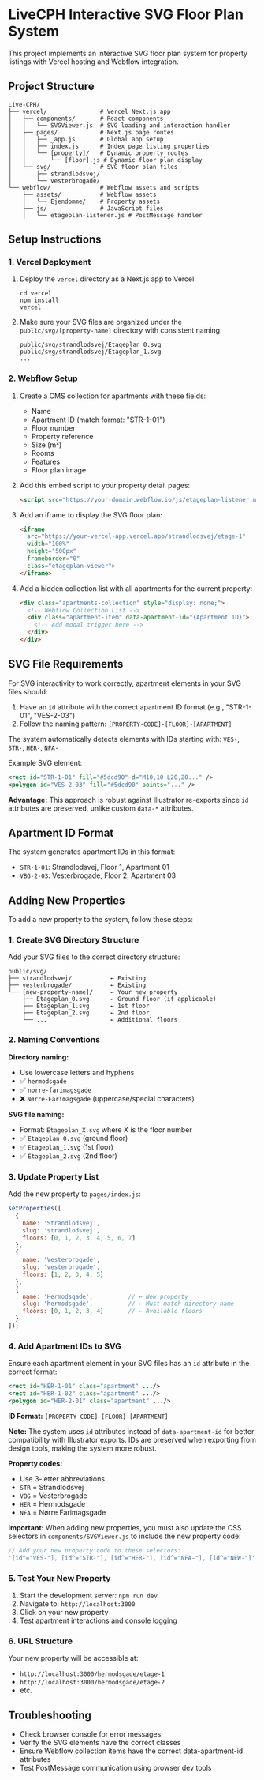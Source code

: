 # LiveCPH Interactive SVG Floor Plan System

This project implements an interactive SVG floor plan system for property listings with Vercel hosting and Webflow integration.

## Project Structure

```
Live-CPH/
├── vercel/               # Vercel Next.js app
│   ├── components/       # React components
│   │   └── SVGViewer.js  # SVG loading and interaction handler
│   ├── pages/            # Next.js page routes
│   │   ├── _app.js       # Global app setup
│   │   ├── index.js      # Index page listing properties
│   │   └── [property]/   # Dynamic property routes
│   │       └── [floor].js # Dynamic floor plan display
│   └── svg/              # SVG floor plan files
│       ├── strandlodsvej/
│       └── vesterbrogade/
└── webflow/              # Webflow assets and scripts
    ├── assets/           # Webflow assets
    │   └── Ejendomme/    # Property assets
    ├── js/               # JavaScript files
    │   └── etageplan-listener.js # PostMessage handler
```

## Setup Instructions

### 1. Vercel Deployment

1. Deploy the `vercel` directory as a Next.js app to Vercel:
   ```
   cd vercel
   npm install
   vercel
   ```

2. Make sure your SVG files are organized under the `public/svg/[property-name]` directory with consistent naming:
   ```
   public/svg/strandlodsvej/Etageplan_0.svg
   public/svg/strandlodsvej/Etageplan_1.svg
   ...
   ```

### 2. Webflow Setup

1. Create a CMS collection for apartments with these fields:
   - Name
   - Apartment ID (match format: "STR-1-01")
   - Floor number
   - Property reference
   - Size (m²)
   - Rooms
   - Features
   - Floor plan image

2. Add this embed script to your property detail pages:
   ```html
   <script src="https://your-domain.webflow.io/js/etageplan-listener.min.js"></script>
   ```

3. Add an iframe to display the SVG floor plan:
   ```html
   <iframe 
     src="https://your-vercel-app.vercel.app/strandlodsvej/etage-1" 
     width="100%" 
     height="500px" 
     frameborder="0"
     class="etageplan-viewer">
   </iframe>
   ```

4. Add a hidden collection list with all apartments for the current property:
   ```html
   <div class="apartments-collection" style="display: none;">
     <!-- Webflow Collection List -->
     <div class="apartment-item" data-apartment-id="{Apartment ID}">
       <!-- Add modal trigger here -->
     </div>
   </div>
   ```

## SVG File Requirements

For SVG interactivity to work correctly, apartment elements in your SVG files should:

1. Have an `id` attribute with the correct apartment ID format (e.g., "STR-1-01", "VES-2-03")
2. Follow the naming pattern: `[PROPERTY-CODE]-[FLOOR]-[APARTMENT]`

The system automatically detects elements with IDs starting with: `VES-`, `STR-`, `HER-`, `NFA-`

Example SVG element:
```svg
<rect id="STR-1-01" fill="#5dcd90" d="M10,10 L20,20..." />
<polygon id="VES-2-03" fill="#5dcd90" points="..." />
```

**Advantage:** This approach is robust against Illustrator re-exports since `id` attributes are preserved, unlike custom `data-*` attributes.

## Apartment ID Format

The system generates apartment IDs in this format:
- `STR-1-01`: Strandlodsvej, Floor 1, Apartment 01
- `VBG-2-03`: Vesterbrogade, Floor 2, Apartment 03

## Adding New Properties

To add a new property to the system, follow these steps:

### 1. Create SVG Directory Structure

Add your SVG files to the correct directory structure:

```
public/svg/
├── strandlodsvej/           ← Existing
├── vesterbrogade/           ← Existing  
└── [new-property-name]/     ← Your new property
    ├── Etageplan_0.svg      ← Ground floor (if applicable)
    ├── Etageplan_1.svg      ← 1st floor
    ├── Etageplan_2.svg      ← 2nd floor
    └── ...                  ← Additional floors
```

### 2. Naming Conventions

**Directory naming:**
- Use lowercase letters and hyphens
- ✅ `hermodsgade`
- ✅ `norre-farimagsgade`
- ❌ `Nørre-Farimagsgade` (uppercase/special characters)

**SVG file naming:**
- Format: `Etageplan_X.svg` where X is the floor number
- ✅ `Etageplan_0.svg` (ground floor)
- ✅ `Etageplan_1.svg` (1st floor)
- ✅ `Etageplan_2.svg` (2nd floor)

### 3. Update Property List

Add the new property to `pages/index.js`:

```javascript
setProperties([
  {
    name: 'Strandlodsvej',
    slug: 'strandlodsvej',
    floors: [0, 1, 2, 3, 4, 5, 6, 7]
  },
  {
    name: 'Vesterbrogade',
    slug: 'vesterbrogade', 
    floors: [1, 2, 3, 4, 5]
  },
  {
    name: 'Hermodsgade',          // ← New property
    slug: 'hermodsgade',          // ← Must match directory name
    floors: [0, 1, 2, 3, 4]       // ← Available floors
  }
]);
```

### 4. Add Apartment IDs to SVG

Ensure each apartment element in your SVG files has an `id` attribute in the correct format:

```svg
<rect id="HER-1-01" class="apartment" .../>
<rect id="HER-1-02" class="apartment" .../>
<polygon id="HER-2-01" class="apartment" .../>
```

**ID Format:** `[PROPERTY-CODE]-[FLOOR]-[APARTMENT]`

**Note:** The system uses `id` attributes instead of `data-apartment-id` for better compatibility with Illustrator exports. IDs are preserved when exporting from design tools, making the system more robust.

**Property codes:**
- Use 3-letter abbreviations
- `STR` = Strandlodsvej
- `VBG` = Vesterbrogade  
- `HER` = Hermodsgade
- `NFA` = Nørre Farimagsgade

**Important:** When adding new properties, you must also update the CSS selectors in `components/SVGViewer.js` to include the new property code:
```javascript
// Add your new property code to these selectors:
'[id^="VES-"], [id^="STR-"], [id^="HER-"], [id^="NFA-"], [id^="NEW-"]'
```

### 5. Test Your New Property

1. Start the development server: `npm run dev`
2. Navigate to: `http://localhost:3000`
3. Click on your new property
4. Test apartment interactions and console logging

### 6. URL Structure

Your new property will be accessible at:
- `http://localhost:3000/hermodsgade/etage-1`
- `http://localhost:3000/hermodsgade/etage-2`
- etc.

## Troubleshooting

- Check browser console for error messages
- Verify the SVG elements have the correct classes
- Ensure Webflow collection items have the correct data-apartment-id attributes
- Test PostMessage communication using browser dev tools

